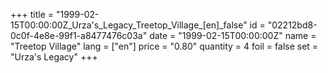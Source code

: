 +++
title = "1999-02-15T00:00:00Z_Urza's_Legacy_Treetop_Village_[en]_false"
id = "02212bd8-0c0f-4e8e-99f1-a8477476c03a"
date = "1999-02-15T00:00:00Z"
name = "Treetop Village"
lang = ["en"]
price = "0.80"
quantity = 4
foil = false
set = "Urza's Legacy"
+++
